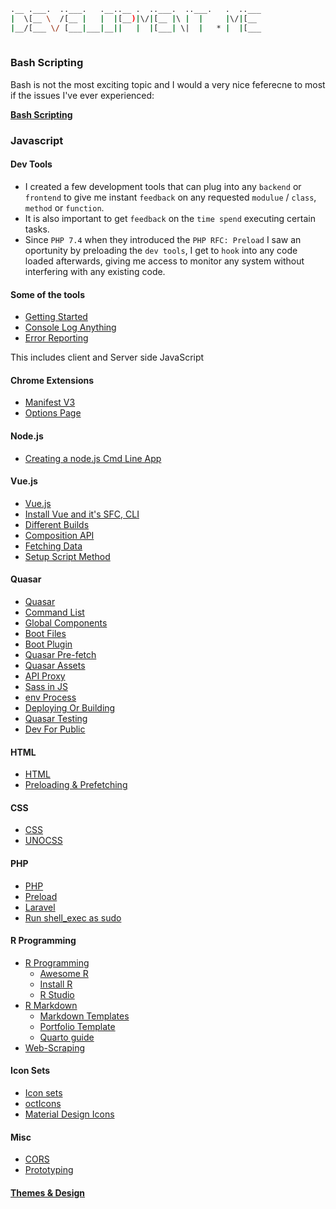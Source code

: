 ```sh
.__ .___.  ..___.   .__..__ .  ..___.  ..___.   .  ..___
|  \[__ \  /[__ |   |  |[__)|\/|[__ |\ |  |     |\/|[__ 
|__/[___ \/ [___|___|__||   |  |[___| \|  |   * |  |[___
                                                        
```

### Bash Scripting

Bash is not the most exciting topic and I would a very nice feferecne to most if the issues I've ever experienced:

**[Bash Scripting](https://www.javatpoint.com/bash-scripting)**

### Javascript

#### Dev Tools

- I created a few development tools that can plug into any `backend` or `frontend` to give me instant `feedback` on any requested `modulue` / `class`, `method` or `function`.
- It is also important to get `feedback` on the `time spend` executing certain tasks.
- Since `PHP 7.4` when they introduced the `PHP RFC: Preload` I saw an oportunity by preloading the `dev tools`, I get to `hook` into any code loaded afterwards, giving me access to monitor any system without interfering with any existing code.

#### Some of the tools

- [Getting Started](devTools/gettingStarted.md)
- [Console Log Anything](devTools/consoleLog.md)
- [Error Reporting](devTools/errorReporting.md)

This includes client and Server side JavaScript

#### Chrome Extensions

- [Manifest V3](chromeExt/manifestV3.md)
- [Options Page](chromeExt/optionsPage/README.md)

#### Node.js

- [Creating a node.js Cmd Line App](nodeCli/README.md)

#### Vue.js

- [Vue.js](js/vue/README.md)
- [Install Vue and it's SFC, CLI](js/vue/installVue.md)
- [Different Builds](js/vue/differentBuilds.md)
- [Composition API](js/vue/composition/api.md)
- [Fetching Data](js/vue/composition/fetchData.md)
- [Setup Script Method](js/vue/composition/setupScripts.md)

#### Quasar  

- [Quasar](js/vue/quasar/README.md)
- [Command List](js/vue/quasar/commandList.md)
- [Global Components](js/vue/quasar/globalComponents.md)
- [Boot Files](js/vue/quasar/bootFiles.md)
- [Boot Plugin](js/vue/quasar/bootPlugin.md)
- [Quasar Pre-fetch](js/vue/quasar/quasarPrefetch.md)
- [Quasar Assets](js/vue/quasar/quasarAssets.md)
- [API Proxy](js/vue/quasar/apiProxy.md)
- [Sass in JS](js/vue/quasar/sassInJs.md)
- [env Process](js/vue/quasar/envProcess.md)
- [Deploying Or Building](js/vue/quasar/deployingOrBuilding.md)
- [Quasar Testing](js/vue/quasar/quasarTesting.md)
- [Dev For Public](js/vue/quasar/devForPublic.md)

#### HTML

- [HTML](html/README.md)
- [Preloading & Prefetching](html/prefetchAndPreload.md)

#### CSS

- [CSS](css/README.md)
- [UNOCSS](css/unocss.md)

#### PHP

- [PHP](php/README.md)
- [Preload](php/preload.md)
- [Laravel](php/laravel/README.md)
- [Run shell_exec as sudo](php/shellExec/README.md)

#### R Programming

- [R Programming](rLang/README.md)
  - [Awesome R](rLang/awesomer.md)
  - [Install R](rLang/installR.md)
  - [R Studio](rLang/rstudio.md)
- [R Markdown](rLang/rmd.md)
  - [Markdown Templates](rLang/mdTemplates.md)
  - [Portfolio Template](rLang/cvTemplare.md)
  - [Quarto guide](rLang/quartoGuide.md)
- [Web-Scraping](rLang/webScraping.md)

#### Icon Sets

- [Icon sets](icons/README.md)  
- [octIcons](icons/octIcons.md)  
- [Material Design Icons](icons/materialIcons.md)

#### Misc

- [CORS](cors.md)
- [Prototyping](prototyping/README.md)

#### [Themes & Design](themesAndDesign.md)
